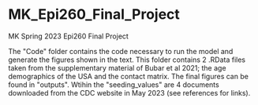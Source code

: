 # MK_Epi260_Final_Project
MK Spring 2023 Epi260 Final Project


The "Code" folder contains the code necessary to run the model and generate the figures shown in the text. This folder contains 2 .RData files taken from the supplementary material of Bubar et al 2021; the age demographics of the USA and the contact matrix. The final figures can be found in "outputs". Wtihin the "seeding_values" are 4 documents downloaded from the CDC website in May 2023 (see references for links). 

